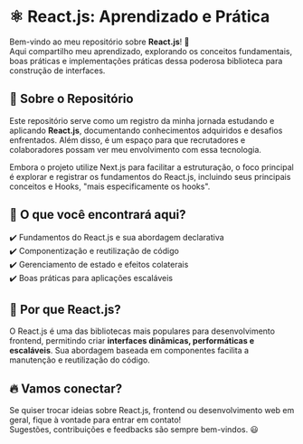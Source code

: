 # ⚛️ React.js: Aprendizado e Prática

Bem-vindo ao meu repositório sobre **React.js**! 🚀  
Aqui compartilho meu aprendizado, explorando os conceitos fundamentais, boas práticas e implementações práticas dessa poderosa biblioteca para construção de interfaces.

## 🧐 Sobre o Repositório

Este repositório serve como um registro da minha jornada estudando e aplicando **React.js**, documentando conhecimentos adquiridos e desafios enfrentados. Além disso, é um espaço para que recrutadores e colaboradores possam ver meu envolvimento com essa tecnologia.

Embora o projeto utilize Next.js para facilitar a estruturação, o foco principal é explorar e registrar os fundamentos do React.js, incluindo seus principais conceitos e Hooks, "mais especificamente os hooks".

## 📂 O que você encontrará aqui?

✔️ Fundamentos do React.js e sua abordagem declarativa  
✔️ Componentização e reutilização de código  
✔️ Gerenciamento de estado e efeitos colaterais  
✔️ Boas práticas para aplicações escaláveis  

## 🚀 Por que React.js?

O React.js é uma das bibliotecas mais populares para desenvolvimento frontend, permitindo criar **interfaces dinâmicas, performáticas e escaláveis**. Sua abordagem baseada em componentes facilita a manutenção e reutilização do código.

## 🔥 Vamos conectar?

Se quiser trocar ideias sobre React.js, frontend ou desenvolvimento web em geral, fique à vontade para entrar em contato!  
Sugestões, contribuições e feedbacks são sempre bem-vindos. 😃
